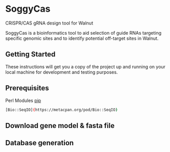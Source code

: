 # SoggyCas
CRISPR/CAS gRNA design tool for Walnut

SoggyCas is a bioinformatics tool to aid selection of guide RNAs targeting specific genomic sites and to identify potential off-target sites in Walnut.

## Getting Started
These instructions will get you a copy of the project up and running on your local machine for development and testing purposes.

## Prerequisites

Perl Modules
[pip](https://pip.pypa.io/en/stable/)
```bash
[Bio::SeqIO](https://metacpan.org/pod/Bio::SeqIO)
```
## Download gene model & fasta file

## Database generation
